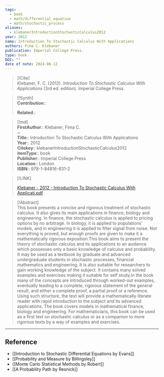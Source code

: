 ```yaml
---
tags:
  - book
  - math/differential_equation
  - math/stochastic_process
aliases:
  - klebanerIntroductionStochasticCalculus2012
year: 2012
name: Introduction To Stochastic Calculus With Applications
authors: Fima C. Klebaner
publication: Imperial College Press.
type: book
DOI: ""
date of note: 2024-06-12
---
```


> [!Cite]  
> Klebaner, F. C. (2012). _Introduction To Stochastic Calculus With Applications_ (3rd ed. edition). Imperial College Press.

>[!Synth]  
>**Contribution**::  
>  
>**Related**::   
>  
  
>[!md]  
> **FirstAuthor**:: Klebaner, Fima C.  
~  
> **Title**:: Introduction To Stochastic Calculus With Applications  
> **Year**:: 2012  
> **Citekey**:: klebanerIntroductionStochasticCalculus2012  
> **itemType**:: book  
> **Publisher**:: Imperial College Press  
> **Location**:: London  
> **ISBN**:: 978-1-84816-831-2  

> [!LINK]  
> 
> [Klebaner - 2012 - Introduction To Stochastic Calculus With Applicati.pdf](file:///Users/lukexie/Zotero/storage/FJEHKWV5/Klebaner%20-%202012%20-%20Introduction%20To%20Stochastic%20Calculus%20With%20Applicati.pdf) 
>  

> [!Abstract]  
> This book presents a concise and rigorous treatment of stochastic calculus. It also gives its main applications in finance, biology and engineering. In finance, the stochastic calculus is applied to pricing options by no arbitrage. In biology, it is applied to populations' models, and in engineering it is applied to filter signal from noise. Not everything is proved, but enough proofs are given to make it a mathematically rigorous exposition.This book aims to present the theory of stochastic calculus and its applications to an audience which possesses only a basic knowledge of calculus and probability. It may be used as a textbook by graduate and advanced undergraduate students in stochastic processes, financial mathematics and engineering. It is also suitable for researchers to gain working knowledge of the subject. It contains many solved examples and exercises making it suitable for self study.In the book many of the concepts are introduced through worked-out examples, eventually leading to a complete, rigorous statement of the general result, and either a complete proof, a partial proof or a reference. Using such structure, the text will provide a mathematically literate reader with rapid introduction to the subject and its advanced applications. The book covers models in mathematical finance, biology and engineering. For mathematicians, this book can be used as a first text on stochastic calculus or as a companion to more rigorous texts by a way of examples and exercises.  



-----
## Reference
  


- [[Introduction to Stochastic Differential Equations by Evans]]
- [[Probability and Measure by Billingsley]]
- [[Monte Carlo Statistical Methods by Robert]]
- [[A Probability Path by Resnick]]